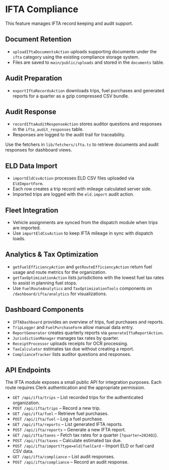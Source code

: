 # IFTA Compliance

This feature manages IFTA record keeping and audit support.

## Document Retention

- `uploadIftaDocumentsAction` uploads supporting documents under the `ifta` category using the existing compliance storage system.
- Files are saved to `main/public/uploads` and stored in the `documents` table.

## Audit Preparation

- `exportIftaRecordsAction` downloads trips, fuel purchases and generated reports for a quarter as a gzip compressed CSV bundle.

## Audit Response

- `recordIftaAuditResponseAction` stores auditor questions and responses in the `ifta_audit_responses` table.
- Responses are logged to the audit trail for traceability.

Use the fetchers in `lib/fetchers/ifta.ts` to retrieve documents and audit responses for dashboard views.

## ELD Data Import

- `importEldCsvAction` processes ELD CSV files uploaded via `EldImportForm`.
- Each row creates a trip record with mileage calculated server side.
- Imported trips are logged with the `eld.import` audit action.

## Fleet Integration

- Vehicle assignments are synced from the dispatch module when trips are imported.
- Use `importEldCsvAction` to keep IFTA mileage in sync with dispatch loads.

## Analytics & Tax Optimization

- `getFuelEfficiencyAction` and `getRouteEfficiencyAction` return fuel usage and route metrics for the organization.
- `getTaxOptimizationAction` lists jurisdictions with the lowest fuel tax rates to assist in planning fuel stops.
- Use `FuelRouteAnalytics` and `TaxOptimizationTools` components on `/dashboard/ifta/analytics` for visualizations.

## Dashboard Components

- `IFTADashboard` provides an overview of trips, fuel purchases and reports.
- `TripLogger` and `FuelPurchaseForm` allow manual data entry.
- `ReportGenerator` creates quarterly reports via `generateIftaReportAction`.
- `JurisdictionManager` manages tax rates by quarter.
- `ReceiptProcessor` uploads receipts for OCR processing.
- `TaxCalculator` estimates tax due without creating a report.
- `ComplianceTracker` lists auditor questions and responses.

## API Endpoints

The IFTA module exposes a small public API for integration purposes. Each route requires Clerk authentication and the appropriate permission.

- `GET /api/ifta/trips` – List recorded trips for the authenticated organization.
- `POST /api/ifta/trips` – Record a new trip.
- `GET /api/ifta/fuel` – Retrieve fuel purchases.
- `POST /api/ifta/fuel` – Log a fuel purchase.
- `GET /api/ifta/reports` – List generated IFTA reports.
- `POST /api/ifta/reports` – Generate a new IFTA report.
- `GET /api/ifta/taxes` – Fetch tax rates for a quarter (`?quarter=2024Q1`).
- `POST /api/ifta/taxes` – Calculate estimated tax due.
- `POST /api/ifta/import?type=eld|fuelCard` – Import ELD or fuel card CSV data.
- `GET /api/ifta/compliance` – List audit responses.
- `POST /api/ifta/compliance` – Record an audit response.
